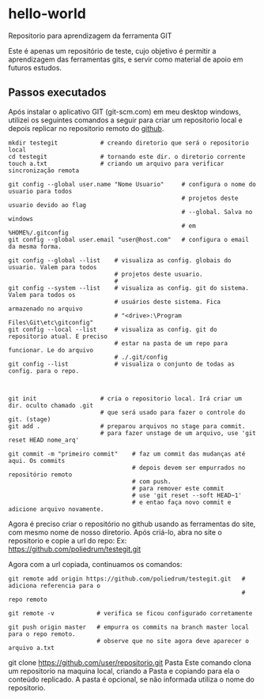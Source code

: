 # hello-world
Repositorio para aprendizagem da ferramenta GIT

Este é apenas um repositório de teste, cujo objetivo é permitir a aprendizagem das ferramentas gits, e servir como 
material de apoio em futuros estudos.

## Passos executados

Após instalar o aplicativo GIT (git-scm.com) em meu desktop windows, utilizei os seguintes comandos a seguir para criar um repositorio local e depois replicar no repositorio remoto do [github](https://github.com/).

```
mkdir testegit            # creando diretorio que será o repositorio local
cd testegit               # tornando este dir. o diretorio corrente
touch a.txt               # criando um arquivo para verificar sincronização remota

git config --global user.name "Nome Usuario"     # configura o nome do usuario para todos
                                                 # projetos deste usuario devido ao flag
                                                 # --global. Salva no windows
                                                 # em %HOME%/.gitconfig
git config --global user.email "user@host.com"   # configura o email da mesma forma.

git config --global --list    # visualiza as config. globais do usuario. Valem para todos
                              # projetos deste usuario.
                              #
git config --system --list    # visualiza as config. git do sistema. Valem para todos os
                              # usuários deste sistema. Fica armazenado no arquivo 
                              # "<drive>:\Program Files\Git\etc\gitconfig"
git config --local --list     # visualiza as config. git do repositorio atual. E preciso
                              # estar na pasta de um repo para funcionar. Le do arquivo
                              # ./.git/config
git config --list             # visualiza o conjunto de todas as config. para o repo.
                                                            


git init                  # cria o repositorio local. Irá criar um dir. oculto chamado .git
                          # que será usado para fazer o controle do git. (stage)
git add .                 # preparou arquivos no stage para commit.
                          # para fazer unstage de um arquivo, use 'git reset HEAD nome_arq'

git commit -m "primeiro commit"    # faz um commit das mudanças até aqui. Os commits
                                   # depois devem ser empurrados no repositório remoto
                                   # com push.
                                   # para remover este commit 
                                   # use 'git reset --soft HEAD~1'
                                   # e entao faça novo commit e adicione arquivo novamente.
```                        

Agora é preciso criar o repositório no github usando as ferramentas do site, com mesmo nome
de nosso diretorio. Após criá-lo, abra no site o repositorio e copie a url do repo:
Ex: https://github.com/poliedrum/testegit.git

Agora com a url copiada, continuamos os comandos:
```
git remote add origin https://github.com/poliedrum/testegit.git   # adiciona referencia para o
                                                                  # repo remoto

git remote -v            # verifica se ficou configurado corretamente 

git push origin master   # empurra os commits na branch master local para o repo remoto.
                         # observe que no site agora deve aparecer o arquivo a.txt 
```

git clone https://github.com/user/repositorio.git Pasta
Este comando clona um repositorio na maquina local, criando a Pasta e copiando para ela o conteúdo replicado. A
pasta é opcional, se não informada utiliza o nome do repositorio.




